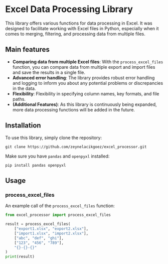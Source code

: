 
# Excel Data Processing Library

This library offers various functions for data processing in Excel. It was designed to facilitate working with Excel files in Python, especially when it comes to merging, filtering, and processing data from multiple files.

## Main features

- **Comparing data from multiple Excel files**: With the `process_excel_files` function, you can compare data from multiple export and import files and save the results in a single file.
- **Advanced error handling**: The library provides robust error handling and logging to inform you about any potential problems or discrepancies in the data.
- **Flexibility**: Flexibility in specifying column names, key formats, and file paths.
- **(Additional Features)**: As this library is continuously being expanded, more data processing functions will be added in the future.

## Installation

To use this library, simply clone the repository:

```
git clone https://github.com/zeynelacikgoez/excel_processor.git
```

Make sure you have `pandas` and `openpyxl` installed:


```
pip install pandas openpyxl
```

## Usage

### process_excel_files

An example call of the `process_excel_files` function:

```python
from excel_processor import process_excel_files

result = process_excel_files(
    ["export1.xlsx", "export2.xlsx"],
    ["import1.xlsx", "import2.xlsx"],
    ["abc", "def", "ghi"],
    ["123", "456", "789"],
    "{}-{}-{}"
)
print(result)
```
